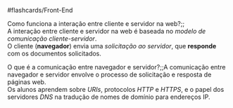 #flashcards/Front-End

Como funciona a interação entre cliente e servidor na web?;;<br>A interação entre cliente e servidor na web é baseada no *modelo de comunicação cliente-servidor*. <br>O cliente (**navegador**) envia uma *solicitação ao servidor*, que **responde** com os documentos solicitados.

O que é a comunicação entre navegador e servidor?;;A comunicação entre navegador e servidor envolve o processo de solicitação e resposta de páginas web. <br>Os alunos aprendem sobre *URIs*, protocolos *HTTP* e *HTTPS*, e o papel dos servidores *DNS* na tradução de nomes de domínio para endereços IP.